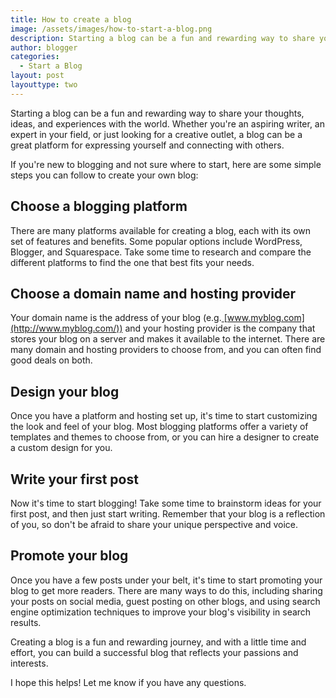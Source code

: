 ```yaml
---
title: How to create a blog
image: /assets/images/how-to-start-a-blog.png
description: Starting a blog can be a fun and rewarding way to share your thoughts, ideas, and experiences with the world. Whether you're an aspiring writer, an expert in your field, or just looking for a creative outlet, a blog can be a great platform for expressing yourself and connecting with others.
author: blogger
categories:
  - Start a Blog
layout: post
layouttype: two
---
```


Starting a blog can be a fun and rewarding way to share your thoughts, ideas, and experiences with the world. Whether you're an aspiring writer, an expert in your field, or just looking for a creative outlet, a blog can be a great platform for expressing yourself and connecting with others.

If you're new to blogging and not sure where to start, here are some simple steps you can follow to create your own blog:

## Choose a blogging platform

There are many platforms available for creating a blog, each with its own set of features and benefits. Some popular options include WordPress, Blogger, and Squarespace. Take some time to research and compare the different platforms to find the one that best fits your needs.

## Choose a domain name and hosting provider

Your domain name is the address of your blog (e.g.[ ](http://www.myblog.com/)[www.myblog.com](http://www.myblog.com/)) and your hosting provider is the company that stores your blog on a server and makes it available to the internet. There are many domain and hosting providers to choose from, and you can often find good deals on both.

## Design your blog

Once you have a platform and hosting set up, it's time to start customizing the look and feel of your blog. Most blogging platforms offer a variety of templates and themes to choose from, or you can hire a designer to create a custom design for you.

## Write your first post

Now it's time to start blogging! Take some time to brainstorm ideas for your first post, and then just start writing. Remember that your blog is a reflection of you, so don't be afraid to share your unique perspective and voice.

## Promote your blog

Once you have a few posts under your belt, it's time to start promoting your blog to get more readers. There are many ways to do this, including sharing your posts on social media, guest posting on other blogs, and using search engine optimization techniques to improve your blog's visibility in search results.

Creating a blog is a fun and rewarding journey, and with a little time and effort, you can build a successful blog that reflects your passions and interests.

I hope this helps! Let me know if you have any questions.

